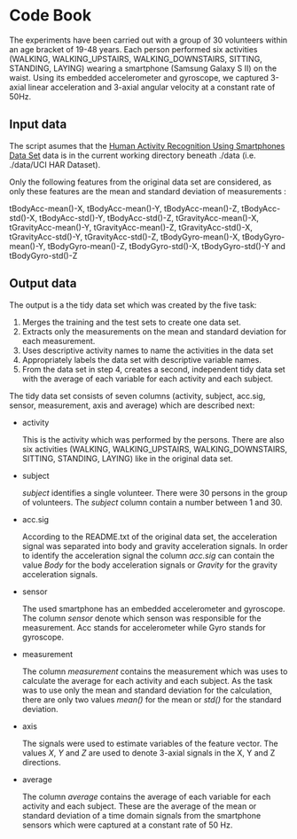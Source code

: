# Code Book
The experiments have been carried out with a group of 30 volunteers within an age bracket 
of 19-48 years. Each person performed six activities 
(WALKING, WALKING_UPSTAIRS, WALKING_DOWNSTAIRS, SITTING, STANDING, LAYING) wearing a 
smartphone (Samsung Galaxy S II) on the waist. Using its embedded accelerometer and 
gyroscope, we captured 3-axial linear acceleration and 3-axial angular velocity at a 
constant rate of 50Hz.

## Input data
The script asumes that the 
[Human Activity Recognition Using Smartphones Data Set](https://archive.ics.uci.edu/ml/datasets/Human+Activity+Recognition+Using+Smartphones) 
data is in the current working directory beneath ./data (i.e. ./data/UCI HAR Dataset).

Only the following features from the original data set are considered, as only these 
features are the mean and standard deviation of measurements :


tBodyAcc-mean()-X, tBodyAcc-mean()-Y, tBodyAcc-mean()-Z, tBodyAcc-std()-X, 
tBodyAcc-std()-Y, tBodyAcc-std()-Z, tGravityAcc-mean()-X, tGravityAcc-mean()-Y, 
tGravityAcc-mean()-Z, tGravityAcc-std()-X, tGravityAcc-std()-Y, tGravityAcc-std()-Z, 
tBodyGyro-mean()-X, tBodyGyro-mean()-Y, tBodyGyro-mean()-Z, tBodyGyro-std()-X, 
tBodyGyro-std()-Y and tBodyGyro-std()-Z

## Output data
The output is a the tidy data set which was created by the five task:
1. Merges the training and the test sets to create one data set.
2. Extracts only the measurements on the mean and standard deviation for each measurement. 
3. Uses descriptive activity names to name the activities in the data set
4. Appropriately labels the data set with descriptive variable names. 
5. From the data set in step 4, creates a second, independent tidy data set with the 
average of each variable for each activity and each subject.

The tidy data set consists of seven columns (activity, subject, acc.sig, sensor, measurement, axis
and average) which are described next:

* activity

   This is the activity which was performed by the persons. There are also six activities
   (WALKING, WALKING_UPSTAIRS, WALKING_DOWNSTAIRS, SITTING, STANDING, LAYING) like in the
   original data set.

* subject

	*subject* identifies a single volunteer. There were 30 persons in the group of 
	volunteers. The *subject* column contain a number between 1 and 30.

* acc.sig

	According to the README.txt of the original data set, the acceleration signal was 
	separated into body and gravity acceleration signals. In order to identify the 
	acceleration signal the column *acc.sig* can contain the value *Body* for the body 
	acceleration signals or *Gravity* for the gravity acceleration signals.

* sensor

   The used smartphone has an embedded accelerometer and gyroscope. The column *sensor* 
   denote which senson was responsible for the measurement. Acc stands for accelerometer 
   while Gyro stands for gyroscope.

* measurement

	The column *measurement* contains the measurement which was uses to calculate the 
	average for each activity and each subject. As the task was to use only the mean and
	standard deviation for the calculation, there are only two values *mean()* for the 
	mean or *std()* for the standard deviation.

* axis

   The signals were used to estimate variables of the feature vector. The values *X*, *Y* 
   and *Z* are used to denote 3-axial signals in the X, Y and Z directions.

* average

   The column *average* contains the average of each variable for each activity and each 
   subject. These are the average of the mean or standard deviation of a time domain 
   signals from the smartphone sensors which were captured at a constant rate of 50 Hz.